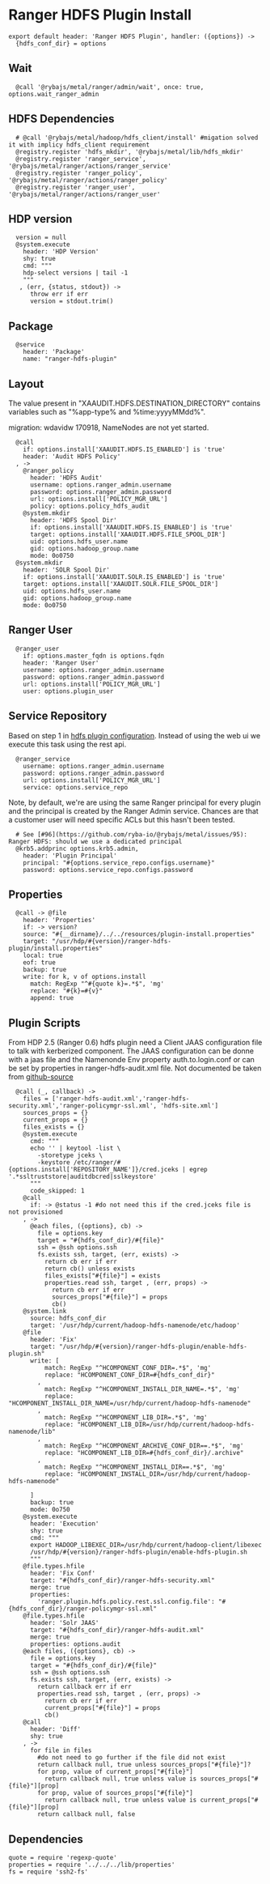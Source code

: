 
# Ranger HDFS Plugin Install

    export default header: 'Ranger HDFS Plugin', handler: ({options}) ->
      {hdfs_conf_dir} = options

## Wait

      @call '@rybajs/metal/ranger/admin/wait', once: true, options.wait_ranger_admin

## HDFS Dependencies

      # @call '@rybajs/metal/hadoop/hdfs_client/install' #migation solved it with implicy hdfs_client requirement
      @registry.register 'hdfs_mkdir', '@rybajs/metal/lib/hdfs_mkdir'
      @registry.register 'ranger_service', '@rybajs/metal/ranger/actions/ranger_service'
      @registry.register 'ranger_policy', '@rybajs/metal/ranger/actions/ranger_policy'
      @registry.register 'ranger_user', '@rybajs/metal/ranger/actions/ranger_user'

## HDP version

      version = null
      @system.execute
        header: 'HDP Version'
        shy: true
        cmd: """
        hdp-select versions | tail -1
        """
       , (err, {status, stdout}) ->
          throw err if err
          version = stdout.trim()

## Package

      @service
        header: 'Package'
        name: "ranger-hdfs-plugin"

## Layout

The value present in "XAAUDIT.HDFS.DESTINATION_DIRECTORY" contains variables
such as "%app-type% and %time:yyyyMMdd%".

migration: wdavidw 170918, NameNodes are not yet started.

      @call
        if: options.install['XAAUDIT.HDFS.IS_ENABLED'] is 'true'
        header: 'Audit HDFS Policy'
      , ->
        @ranger_policy
          header: 'HDFS Audit'
          username: options.ranger_admin.username
          password: options.ranger_admin.password
          url: options.install['POLICY_MGR_URL']
          policy: options.policy_hdfs_audit
        @system.mkdir
          header: 'HDFS Spool Dir'
          if: options.install['XAAUDIT.HDFS.IS_ENABLED'] is 'true'
          target: options.install['XAAUDIT.HDFS.FILE_SPOOL_DIR']
          uid: options.hdfs_user.name
          gid: options.hadoop_group.name
          mode: 0o0750
      @system.mkdir
        header: 'SOLR Spool Dir'
        if: options.install['XAAUDIT.SOLR.IS_ENABLED'] is 'true'
        target: options.install['XAAUDIT.SOLR.FILE_SPOOL_DIR']
        uid: options.hdfs_user.name
        gid: options.hadoop_group.name
        mode: 0o0750


## Ranger User

      @ranger_user
        if: options.master_fqdn is options.fqdn
        header: 'Ranger User'
        username: options.ranger_admin.username
        password: options.ranger_admin.password
        url: options.install['POLICY_MGR_URL']
        user: options.plugin_user

## Service Repository

Based on step 1 in [hdfs plugin configuration][plugin]. Instead of using the web ui
we execute this task using the rest api.

      @ranger_service
        username: options.ranger_admin.username
        password: options.ranger_admin.password
        url: options.install['POLICY_MGR_URL']
        service: options.service_repo

Note, by default, we're are using the same Ranger principal for every
plugin and the principal is created by the Ranger Admin service. Chances
are that a customer user will need specific ACLs but this hasn't been
tested.

      # See [#96](https://github.com/ryba-io/@rybajs/metal/issues/95): Ranger HDFS: should we use a dedicated principal
      @krb5.addprinc options.krb5.admin,
        header: 'Plugin Principal'
        principal: "#{options.service_repo.configs.username}"
        password: options.service_repo.configs.password

## Properties

      @call -> @file
        header: 'Properties'
        if: -> version?
        source: "#{__dirname}/../../resources/plugin-install.properties"
        target: "/usr/hdp/#{version}/ranger-hdfs-plugin/install.properties"
        local: true
        eof: true
        backup: true
        write: for k, v of options.install
          match: RegExp "^#{quote k}=.*$", 'mg'
          replace: "#{k}=#{v}"
          append: true

## Plugin Scripts

From HDP 2.5 (Ranger 0.6) hdfs plugin need a Client JAAS configuration file to
talk with kerberized component.
The JAAS configuration can be donne with a jaas file and the Namenonde Env property
auth.to.login.conf or can be set by properties in ranger-hdfs-audit.xml file.
Not documented be taken from [github-source][plugin-source]

      @call (_, callback) ->
        files = ['ranger-hdfs-audit.xml','ranger-hdfs-security.xml','ranger-policymgr-ssl.xml', 'hdfs-site.xml']
        sources_props = {}
        current_props = {}
        files_exists = {}
        @system.execute
          cmd: """
          echo '' | keytool -list \
            -storetype jceks \
            -keystore /etc/ranger/#{options.install['REPOSITORY_NAME']}/cred.jceks | egrep '.*ssltruststore|auditdbcred|sslkeystore'
          """
          code_skipped: 1
        @call
          if: -> @status -1 #do not need this if the cred.jceks file is not provisioned
        , ->
          @each files, ({options}, cb) ->
            file = options.key
            target = "#{hdfs_conf_dir}/#{file}"
            ssh = @ssh options.ssh
            fs.exists ssh, target, (err, exists) ->
              return cb err if err
              return cb() unless exists
              files_exists["#{file}"] = exists
              properties.read ssh, target , (err, props) ->
                return cb err if err
                sources_props["#{file}"] = props
                cb()
        @system.link
          source: hdfs_conf_dir
          target: '/usr/hdp/current/hadoop-hdfs-namenode/etc/hadoop'
        @file
          header: 'Fix'
          target: "/usr/hdp/#{version}/ranger-hdfs-plugin/enable-hdfs-plugin.sh"
          write: [
              match: RegExp "^HCOMPONENT_CONF_DIR=.*$", 'mg'
              replace: "HCOMPONENT_CONF_DIR=#{hdfs_conf_dir}"
            ,
              match: RegExp "^HCOMPONENT_INSTALL_DIR_NAME=.*$", 'mg'
              replace: "HCOMPONENT_INSTALL_DIR_NAME=/usr/hdp/current/hadoop-hdfs-namenode"
            ,
              match: RegExp "^HCOMPONENT_LIB_DIR=.*$", 'mg'
              replace: "HCOMPONENT_LIB_DIR=/usr/hdp/current/hadoop-hdfs-namenode/lib"
            ,
              match: RegExp "^HCOMPONENT_ARCHIVE_CONF_DIR==.*$", 'mg'
              replace: "HCOMPONENT_LIB_DIR=#{hdfs_conf_dir}/.archive"
            ,
              match: RegExp "^HCOMPONENT_INSTALL_DIR==.*$", 'mg'
              replace: "HCOMPONENT_INSTALL_DIR=/usr/hdp/current/hadoop-hdfs-namenode"
              
          ]
          backup: true
          mode: 0o750
        @system.execute
          header: 'Execution'
          shy: true
          cmd: """
          export HADOOP_LIBEXEC_DIR=/usr/hdp/current/hadoop-client/libexec
          /usr/hdp/#{version}/ranger-hdfs-plugin/enable-hdfs-plugin.sh
          """
        @file.types.hfile
          header: 'Fix Conf'
          target: "#{hdfs_conf_dir}/ranger-hdfs-security.xml"
          merge: true
          properties:
            'ranger.plugin.hdfs.policy.rest.ssl.config.file': "#{hdfs_conf_dir}/ranger-policymgr-ssl.xml"
        @file.types.hfile
          header: 'Solr JAAS'
          target: "#{hdfs_conf_dir}/ranger-hdfs-audit.xml"
          merge: true
          properties: options.audit
        @each files, ({options}, cb) ->
          file = options.key
          target = "#{hdfs_conf_dir}/#{file}"
          ssh = @ssh options.ssh
          fs.exists ssh, target, (err, exists) ->
            return callback err if err
            properties.read ssh, target , (err, props) ->
              return cb err if err
              current_props["#{file}"] = props
              cb()
        @call
          header: 'Diff'
          shy: true
        , ->
          for file in files
            #do not need to go further if the file did not exist
            return callback null, true unless sources_props["#{file}"]?
            for prop, value of current_props["#{file}"]
              return callback null, true unless value is sources_props["#{file}"][prop]
            for prop, value of sources_props["#{file}"]
              return callback null, true unless value is current_props["#{file}"][prop]
            return callback null, false

## Dependencies

    quote = require 'regexp-quote'
    properties = require '../../../lib/properties'
    fs = require 'ssh2-fs'

[plugin]: https://docs.hortonworks.com/HDPDocuments/HDP2/HDP-2.4.0/bk_installing_manually_book/content/installing_ranger_plugins.html#installing_ranger_hdfs_plugin
[plugin-source]: https://github.com/apache/incubator-ranger/blob/ranger-0.6/agents-audit/src/main/java/org/apache/ranger/audit/utils/InMemoryJAASConfiguration.java
